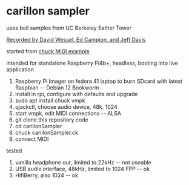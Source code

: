 # carillon sampler
uses bell samples from UC Berkeley Sather Tower

[Recorded by David Wessel, Ed Campion, and Jeff Davis ](https://cearto.github.io/hack-the-bells/open.html)

started from 
[chuck MIDI example](https://chuck.stanford.edu/doc/examples/midi/polyfony.ck)

intended for standalone Raspberry Pi4b+, headless, booting into live application
1. Raspberry Pi Imager on fedora 41 laptop to burn SDcard with latest Raspbian -- Debian 12 Bookworm
2. install in rpi, configure with defaults and upgrade
3. sudo apt install chuck vmpk
4. qjackctl, choose audio device, 48k, 1024
5. start vmpk, edit MIDI connections -- ALSA
6. git clone this repository code
7. cd carillonSampler
8. chuck carillonSampler.ck
9. connect MIDI

tested
1. vanilla headphone out, limited to 22kHz -- not useable
2. USB audio interface, 48kHz, limited to 1024 FPP -- ok
3. HifiBerry, also 1024 -- ok
